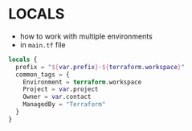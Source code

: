 # LOCALS

- how to work with multiple environments 
- in `main.tf` file

```tf
locals {
  prefix = "${var.prefix}-${terraform.workspace}"
  common_tags = {
    Environment = terraform.workspace
    Project = var.project
    Owner = var.contact
    ManagedBy = "Terraform"
  }
}

```